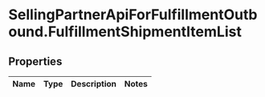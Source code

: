 # SellingPartnerApiForFulfillmentOutbound.FulfillmentShipmentItemList

## Properties
Name | Type | Description | Notes
------------ | ------------- | ------------- | -------------
